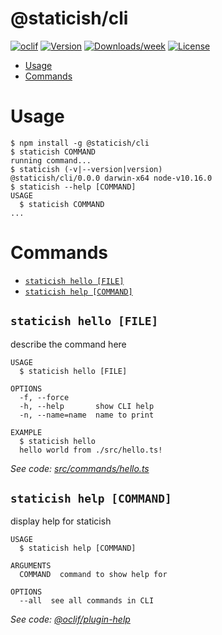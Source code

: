 @staticish/cli
==============



[![oclif](https://img.shields.io/badge/cli-oclif-brightgreen.svg)](https://oclif.io)
[![Version](https://img.shields.io/npm/v/@staticish/cli.svg)](https://npmjs.org/package/@staticish/cli)
[![Downloads/week](https://img.shields.io/npm/dw/@staticish/cli.svg)](https://npmjs.org/package/@staticish/cli)
[![License](https://img.shields.io/npm/l/@staticish/cli.svg)](https://github.com/shelob9/cli/blob/master/package.json)

<!-- toc -->
* [Usage](#usage)
* [Commands](#commands)
<!-- tocstop -->
# Usage
<!-- usage -->
```sh-session
$ npm install -g @staticish/cli
$ staticish COMMAND
running command...
$ staticish (-v|--version|version)
@staticish/cli/0.0.0 darwin-x64 node-v10.16.0
$ staticish --help [COMMAND]
USAGE
  $ staticish COMMAND
...
```
<!-- usagestop -->
# Commands
<!-- commands -->
* [`staticish hello [FILE]`](#staticish-hello-file)
* [`staticish help [COMMAND]`](#staticish-help-command)

## `staticish hello [FILE]`

describe the command here

```
USAGE
  $ staticish hello [FILE]

OPTIONS
  -f, --force
  -h, --help       show CLI help
  -n, --name=name  name to print

EXAMPLE
  $ staticish hello
  hello world from ./src/hello.ts!
```

_See code: [src/commands/hello.ts](https://github.com/shelob9/cli/blob/v0.0.0/src/commands/hello.ts)_

## `staticish help [COMMAND]`

display help for staticish

```
USAGE
  $ staticish help [COMMAND]

ARGUMENTS
  COMMAND  command to show help for

OPTIONS
  --all  see all commands in CLI
```

_See code: [@oclif/plugin-help](https://github.com/oclif/plugin-help/blob/v2.2.1/src/commands/help.ts)_
<!-- commandsstop -->
